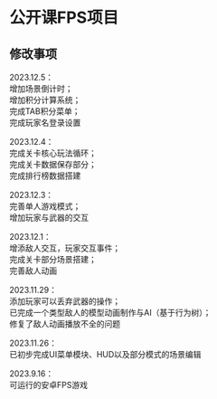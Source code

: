 # 公开课FPS项目  
## 修改事项
2023.12.5：  
增加场景倒计时；  
增加积分计算系统；  
完成TAB积分菜单；  
完成玩家名登录设置

2023.12.4：  
完成关卡核心玩法循环；  
完成关卡数据保存部分；  
完成排行榜数据搭建

2023.12.3：  
完善单人游戏模式；  
增加玩家与武器的交互

2023.12.1：  
增添敌人交互，玩家交互事件；  
完成关卡部分场景搭建；  
完善敌人动画

2023.11.29：  
添加玩家可以丢弃武器的操作；  
已完成一个类型敌人的模型动画制作与AI（基于行为树）；  
修复了敌人动画播放不全的问题

2023.11.26：  
已初步完成UI菜单模块、HUD以及部分模式的场景编辑

2023.9.16：  
可运行的安卓FPS游戏
